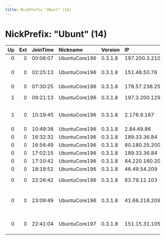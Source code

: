 ```yaml
---
title: NickPrefix "Ubunt" (14)
---
```


# NickPrefix: "Ubunt" (14)

|   Up |   Ext | JoinTime   | Nickname      | Version   | IP             | AS                                      | CC   |   ORp |   Dirp | OS    | Contact   |   eFamMembers |
|-----:|------:|:-----------|:--------------|:----------|:---------------|:----------------------------------------|:-----|------:|-------:|:------|:----------|--------------:|
|    0 |     0 | 00:06:07   | UbuntuCore196 | 0.3.1.8   | 197.200.3.210  | Telecom Algeria                         | dz   | 33523 |      0 | Linux | None      |             1 |
|    0 |     0 | 02:25:13   | UbuntuCore196 | 0.3.1.8   | 151.48.50.76   | Wind Telecomunicazioni SpA              | it   | 41801 |      0 | Linux | None      |             1 |
|    0 |     0 | 07:30:25   | UbuntuCore196 | 0.3.1.8   | 178.57.238.251 | Flex Ltd.                               | ru   | 42091 |      0 | Linux | None      |             1 |
|    1 |     0 | 09:21:13   | UbuntuCore196 | 0.3.1.8   | 197.3.200.129  | Tunisia BackBone AS                     | tn   | 40461 |      0 | Linux | None      |             1 |
|    1 |     0 | 10:19:45   | UbuntuCore196 | 0.3.1.8   | 2.176.9.187    | Information Technology Company ITC      | ir   | 44826 |      0 | Linux | None      |             1 |
|    0 |     0 | 10:49:38   | UbuntuCore196 | 0.3.1.8   | 2.84.49.86     | OTEnet S.A.                             | gr   | 41033 |      0 | Linux | None      |             1 |
|    0 |     0 | 16:32:32   | UbuntuCore196 | 0.3.1.8   | 189.33.36.84   | CLARO S.A.                              | br   | 45770 |      0 | Linux | None      |             1 |
|    0 |     0 | 16:56:49   | UbuntuCore196 | 0.3.1.8   | 80.180.35.200  | Telecom Italia                          | it   | 42417 |      0 | Linux | None      |             1 |
|    0 |     0 | 17:02:15   | UbuntuCore196 | 0.3.1.8   | 189.33.36.84   | CLARO S.A.                              | br   | 33693 |      0 | Linux | None      |             1 |
|    0 |     0 | 17:10:42   | UbuntuCore196 | 0.3.1.8   | 84.220.160.201 | Tiscali SpA                             | it   | 40325 |      0 | Linux | None      |             1 |
|    0 |     0 | 18:19:52   | UbuntuCore196 | 0.3.1.8   | 46.49.54.209   | Magticom Ltd.                           | ge   | 43437 |      0 | Linux | None      |             1 |
|    0 |     0 | 22:26:42   | UbuntuCore196 | 0.3.1.8   | 83.79.12.103   | Swisscom Switzerland Ltd                | ch   | 33855 |      0 | Linux | None      |             1 |
|    0 |     0 | 23:09:49   | UbuntuCore196 | 0.3.1.8   | 41.66.218.209  | VODAFONE GHANA AS INTERNATIONAL TRANSIT | gh   | 33633 |      0 | Linux | None      |             1 |
|    0 |     0 | 22:41:04   | UbuntuCore197 | 0.3.1.8   | 151.15.31.105  | Wind Telecomunicazioni SpA              | it   | 37793 |      0 | Linux | None      |             1 |
